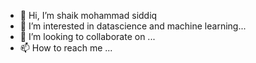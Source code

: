 - 👋 Hi, I’m shaik mohammad siddiq
- 👀 I’m interested in datascience and machine learning...
- 💞️ I’m looking to collaborate on ...
- 📫 How to reach me ...

<!---
siddiq3004/siddiq3004 is a ✨ special ✨ repository because its `README.md` (this file) appears on your GitHub profile.
You can click the Preview link to take a look at your changes.
--->
